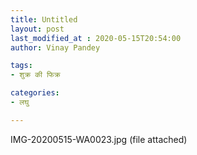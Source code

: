 ```yaml
---
title: Untitled
layout: post
last_modified_at : 2020-05-15T20:54:00
author: Vinay Pandey

tags:
- शुक्र की फिक्र

categories:
- लघु

---
```


IMG-20200515-WA0023.jpg (file attached)
